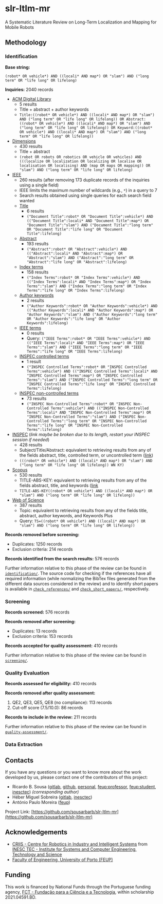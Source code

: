 # slr-ltlm-mr
A Systematic Literature Review on Long-Term Localization and Mapping for Mobile Robots

## Methodology

### Identification

**Base string:**

`(robot* OR vehicle*) AND ((locali* AND map*) OR "slam") AND ("long term" OR "life long" OR lifelong)`

**Inquiries:** 2040 records

- [ACM Digital Library](https://dl.acm.org/action/doSearch?fillQuickSearch=false&target=advanced&expand=dl&AllField=Title%3A%28%28robot*+OR+vehicle*%29+AND+%28%28locali*+AND+map*%29+OR+%22slam%22%29+AND+%28%22long+term%22+OR+%22life+long%22+OR+lifelong%29%29+OR+Abstract%3A%28%28robot*+OR+vehicle*%29+AND+%28%28locali*+AND+map*%29+OR+%22slam%22%29+AND+%28%22long+term%22+OR+%22life+long%22+OR+lifelong%29%29+OR+Keyword%3A%28%28robot*+OR+vehicle*%29+AND+%28%28locali*+AND+map*%29+OR+%22slam%22%29+AND+%28%22long+term%22+OR+%22life+long%22+OR+lifelong%29%29)
  - 5 results
  - Title + abstract + author keywords
  - `Title:((robot* OR vehicle*) AND ((locali* AND map*) OR "slam") AND ("long term" OR "life long" OR lifelong)) OR Abstract:((robot* OR vehicle*) AND ((locali* AND map*) OR "slam") AND ("long term" OR "life long" OR lifelong)) OR Keyword:((robot* OR vehicle*) AND ((locali* AND map*) OR "slam") AND ("long term" OR "life long" OR lifelong))`
- [Dimensions](https://app.dimensions.ai/discover/publication?search_mode=content&search_text=(robot%20OR%20robots%20OR%20robotics%20OR%20vehicle%20OR%20vehicles)%20AND%20(((localize%20OR%20localization%20OR%20localizing%20OR%20localise%20OR%20localisation%20OR%20localising)%20AND%20(map%20OR%20maps%20OR%20mapping))%20OR%20%22slam%22)%20AND%20(%22long%20term%22%20OR%20%22life%20long%22%20OR%20lifelong)&search_type=kws&search_field=text_search)
  - 430 results
  - Title + abstract
  - `(robot OR robots OR robotics OR vehicle OR vehicles) AND (((localize OR localization OR localizing OR localise OR localisation OR localising) AND (map OR maps OR mapping)) OR "slam") AND ("long term" OR "life long" OR lifelong)`
- [IEEE](https://ieeexplore.ieee.org/search/advanced)
  - 260 results (after removing 173 duplicate records of the inquiries using a
    single field)
  - IEEE limits the maximum number of wildcards (e.g., `*`) in a query to 7
  - Search results obtained using single queries for each search field wanted
  - [Title](https://ieeexplore.ieee.org/search/searchresult.jsp?action=search&matchBoolean=true&newsearch=true&queryText=((%22Document%20Title%22:robot*%20OR%20%22Document%20Title%22:vehicle*)%20AND%20((%22Document%20Title%22:locali*%20AND%20%22Document%20Title%22:map*)%20OR%20%22Document%20Title%22:%22slam%22)%20AND%20(%22Document%20Title%22:%22long%20term%22%20OR%20%22Document%20Title%22:%22life%20long%22%20OR%20%22Document%20Title%22:lifelong)))
    - 6 results
    - `("Document Title":robot* OR "Document Title":vehicle*) AND (("Document Title":locali* AND "Document Title":map*) OR "Document Title":"slam") AND ("Document Title":"long term" OR "Document Title":"life long" OR "Document Title":lifelong)`
  - [Abstract](https://ieeexplore.ieee.org/search/searchresult.jsp?action=search&matchBoolean=true&newsearch=true&queryText=((%22Abstract%22:robot*%20OR%20%22Abstract%22:vehicle*)%20AND%20((%22Abstract%22:locali*%20AND%20%22Abstract%22:map*)%20OR%20%22Abstract%22:%22slam%22)%20AND%20(%22Abstract%22:%22long%20term%22%20OR%20%22Abstract%22:%22life%20long%22%20OR%20%22Abstract%22:lifelong))&highlight=true&returnFacets=ALL&returnType=SEARCH&matchPubs=true&rowsPerPage=100&pageNumber=1)
    - 193 results
    - `("Abstract":robot* OR "Abstract":vehicle*) AND (("Abstract":locali* AND "Abstract":map*) OR "Abstract":"slam") AND ("Abstract":"long term" OR "Abstract":"life long" OR "Abstract":lifelong)`
  - [Index terms](https://ieeexplore.ieee.org/search/searchresult.jsp?action=search&matchBoolean=true&newsearch=true&queryText=((%22Index%20Terms%22:robot*%20OR%20%22Index%20Terms%22:vehicle*)%20AND%20((%22Index%20Terms%22:locali*%20AND%20%22Index%20Terms%22:map*)%20OR%20%22Index%20Terms%22:%22slam%22)%20AND%20(%22Index%20Terms%22:%22long%20term%22%20OR%20%22Index%20Terms%22:%22life%20long%22%20OR%20%22Index%20Terms%22:lifelong))&highlight=true&returnFacets=ALL&returnType=SEARCH&matchPubs=true&rowsPerPage=100&pageNumber=1)
    - 158 results
    - `("Index Terms":robot* OR "Index Terms":vehicle*) AND (("Index Terms":locali* AND "Index Terms":map*) OR "Index Terms":"slam") AND ("Index Terms":"long term" OR "Index Terms":"life long" OR "Index Terms":lifelong)`
  - [Author keywords](https://ieeexplore.ieee.org/search/searchresult.jsp?action=search&matchBoolean=true&newsearch=true&queryText=((%22Author%20Keywords%22:robot*%20OR%20%22Author%20Keywords%22:vehicle*)%20AND%20((%22Author%20Keywords%22:locali*%20AND%20%22Author%20Keywords%22:map*)%20OR%20%22Author%20Keywords%22:%22slam%22)%20AND%20(%22Author%20Keywords%22:%22long%20term%22%20OR%20%22Author%20Keywords%22:%22life%20long%22%20OR%20%22Author%20Keywords%22:lifelong)))
    - 2 results
    - `("Author Keywords":robot* OR "Author Keywords":vehicle*) AND (("Author Keywords":locali* AND "Author Keywords":map*) OR "Author Keywords":"slam") AND ("Author Keywords":"long term" OR "Author Keywords":"life long" OR "Author Keywords":lifelong)`
  - [IEEE terms](https://ieeexplore.ieee.org/search/searchresult.jsp?action=search&matchBoolean=true&newsearch=true&queryText=((%22IEEE%20Terms%22:robot*%20OR%20%22IEEE%20Terms%22:vehicle*)%20AND%20((%22IEEE%20Terms%22:locali*%20AND%20%22IEEE%20Terms%22:map*)%20OR%20%22IEEE%20Terms%22:%22slam%22)%20AND%20(%22IEEE%20Terms%22:%22long%20term%22%20OR%20%22IEEE%20Terms%22:%22life%20long%22%20OR%20%22IEEE%20Terms%22:lifelong)))
    - 0 results
    - Query: `("IEEE Terms":robot* OR "IEEE Terms":vehicle*) AND (("IEEE Terms":locali* AND "IEEE Terms":map*) OR "IEEE Terms":"slam") AND ("IEEE Terms":"long term" OR "IEEE Terms":"life long" OR "IEEE Terms":lifelong)`
  - [INSPEC controlled terms](https://ieeexplore.ieee.org/search/searchresult.jsp?action=search&matchBoolean=true&newsearch=true&queryText=((%22INSPEC%20Controlled%20Terms%22:robot*%20OR%20%22INSPEC%20Controlled%20Terms%22:vehicle*)%20AND%20((%22INSPEC%20Controlled%20Terms%22:locali*%20AND%20%22INSPEC%20Controlled%20Terms%22:map*)%20OR%20%22INSPEC%20Controlled%20Terms%22:%22slam%22)%20AND%20(%22INSPEC%20Controlled%20Terms%22:%22long%20term%22%20OR%20%22INSPEC%20Controlled%20Terms%22:%22life%20long%22%20OR%20%22INSPEC%20Controlled%20Terms%22:lifelong)))
    - 1 result
    - `("INSPEC Controlled Terms":robot* OR "INSPEC Controlled Terms":vehicle*) AND (("INSPEC Controlled Terms":locali* AND "INSPEC Controlled Terms":map*) OR "INSPEC Controlled Terms":"slam") AND ("INSPEC Controlled Terms":"long term" OR "INSPEC Controlled Terms":"life long" OR "INSPEC Controlled Terms":lifelong)`
  - [INSPEC non-controlled terms](https://ieeexplore.ieee.org/search/searchresult.jsp?action=search&matchBoolean=true&newsearch=true&queryText=((%22INSPEC%20Non-Controlled%20Terms%22:robot*%20OR%20%22INSPEC%20Non-Controlled%20Terms%22:vehicle*)%20AND%20((%22INSPEC%20Non-Controlled%20Terms%22:locali*%20AND%20%22INSPEC%20Non-Controlled%20Terms%22:map*)%20OR%20%22INSPEC%20Non-Controlled%20Terms%22:%22slam%22)%20AND%20(%22INSPEC%20Non-Controlled%20Terms%22:%22long%20term%22%20OR%20%22INSPEC%20Non-Controlled%20Terms%22:%22life%20long%22%20OR%20%22INSPEC%20Non-Controlled%20Terms%22:lifelong))&highlight=true&returnFacets=ALL&returnType=SEARCH&matchPubs=true&rowsPerPage=75&pageNumber=1)
    - 73 results
    - `("INSPEC Non-Controlled Terms":robot* OR "INSPEC Non-Controlled Terms":vehicle*) AND (("INSPEC Non-Controlled Terms":locali* AND "INSPEC Non-Controlled Terms":map*) OR "INSPEC Non-Controlled Terms":"slam") AND ("INSPEC Non-Controlled Terms":"long term" OR "INSPEC Non-Controlled Terms":"life long" OR "INSPEC Non-Controlled Terms":lifelong)`
- [INSPEC](https://www.engineeringvillage.com/search/submitlink.url?sd=H4sIAAAAAAAAAKVVzW8bRRQf56Ox8%2BGmLULigGTllEbCS1yJFiEOIQlgZbFJUoqSnMazY3va2Z3tzKw%2FKELw%2F8CBO1f%2BAMqBG1eEEBJHjrw3u7OxnR4qMVI%2Bfr%2F33sz73u%2F%2FJqtGkw%2BZips8GYiEcy2SwUhISQe8CXSskqbhVLNh83nG9bR57gA3x4kVdvoRp8mLRrTym%2Fj13yVCJv%2FrLmr4T3%2F9%2BM8v1d%2B%2FXiKdNrnV7fcNt5fkzVzxU2Gs0tMzzpSO4OpLUu9zy4YdOhIDCqJLcm8oBkMJPxbkxwntSR5dkjsiYTKLeDezaWZP%2BNRckk1hDiTXtjtOuG6TzYSOjqilhypLbJtUU%2FD5XHzFQVHzPgSTuwCKBsKispPFPbTbzgCjYQ%2B8j6l5FpJ1yhg3JqKWW7IdPqUjGmRWyADU%2BAchqVF89%2BCL9pEld3OxpMkgOLeYL1DYcgpHwjj3n5NvyHJINhwZwhXGFtQqlTLqFaBKM6uM5bHHPaUkVGd%2FAbccviqxseTe1au82PAKwBR3vNHLpOSQ2kPNqRUqwYhQthSSbS8LFXOywuYWY6EoXb7D1IjrzyG5C2rrkC76sdIxtd7BqMgq4pWQ3PYYEpNKOi0MN6OZ5PvERDzK0gLUHTjUwmLhzHxJ0DWIdc3plLmsR8IwkUoou52mvHypeBh7t%2BQUy2Ke2CeCjxe5Gdt6pMaJVDSaCRFyA49Cg%2FsUQAhCujJ7q2tmzLmPbo0n0QV0o0%2BpSCCymEcCizHjWxXrmUGqC7yVDqdGMCpPZ5RuO4sz1%2BLOZ9IOYVSDmxMc5BMc5BMcaOjDgEkBNkGsIi6D9un8VdhD%2BewYS5n3HsbJZNIahoO2wIGe9d7WdF9PmJLS%2BKIaOiqnoerAdfdVc6%2FaXr6e4w6N%2FX0bOfMlrI79m1TrJvWg6MMZyhStuJVT6VBD35n5J2eKDk4xbPH9BdxawA%2Bub3DYD9xVqeEfrsFzBnAZ54pRZbes4%2F%2FdFPUtefh6VXTVD85LQ5wFvCYSvr1qUBRtZ%2FqtZrKeK54PfMviNsCKP76OvQbjhLuqo0oCFuUx9rNvfiSED2RtJIyAdeeFk9kmrU3heQ3d7MXrSBguITuOmaQETqVCXnHg%2B1bHgW%2FiwDdxYw2fflc5ubBvLcMHKx1XwfDbl7s%2FdycpHEuWVJL6k2m%2FHJs4TM1iOf7w8skff7794hP84uHLFUsqrdT9whuqne47Yfuz9uMbYBm%2BaPBnpfVuqzUvw4Oh3HVZrc15ZUm0q1VP2b1G96wx4kPBJN%2B73zjoHDV2dyUsUin2HIppCjwo7RhJ451CZUeqZNDAJbHjZFL0eQM5BxEhuJ%2BHv3qaCfYM0nBykeZMTUOiRzRhHLMTjcH%2F%2FUfvv7fgP4i6mLj%2FAHhEW31TCAAA)
  (_link maybe be broken due to its length, restart your INSPEC
  session if needed_)
  - 428 results
  - Subject/Title/Abstract: equivalent to retrieving results from any of the
    fields abstract, title, controlled term, or uncontrolled term
    ([link](https://service.elsevier.com/app/answers/detail/a_id/25647/supporthub/engineering-village/#panel10))
  - `(((robot* OR vehicle*) AND ((locali* AND map*) OR "slam") AND ("long term" OR "life long" OR lifelong)) WN KY)`
- [Scopus](https://www.scopus.com/results/results.uri?sort=plf-f&src=s&st1=%28robot*+OR+vehicle*%29+AND+%28%28locali*+AND+map*%29+OR+%22slam%22%29+AND+%28%22long+term%22+OR+%22life+long%22+OR+lifelong%29&sid=ab05b8cb41e4e85b9b1f90ec80501dac&sot=b&sdt=b&sl=115&s=TITLE-ABS-KEY%28%28robot*+OR+vehicle*%29+AND+%28%28locali*+AND+map*%29+OR+%22slam%22%29+AND+%28%22long+term%22+OR+%22life+long%22+OR+lifelong%29%29&origin=searchbasic&editSaveSearch=&yearFrom=Before+1960&yearTo=Present)
  - 530 results
  - TITLE-ABS-KEY: equivalent to retrieving results from any of the fields
    abstract, title, and keywords
    ([link](https://service.elsevier.com/app/answers/detail/a_id/11236/supporthub/scopus/kw/TITLE-ABS-KEY/)
  - `TITLE-ABS-KEY((robot* OR vehicle*) AND ((locali* AND map*) OR "slam") AND ("long term" OR "life long" OR lifelong))`
- [Web of Science](https://www.webofscience.com/wos/woscc/summary/08d9d511-f688-4cb4-bee0-195db4f123b4-388d46fe/relevance/1)
  - 387 results
  - Topic: equivalent to retrieving results from any of the fields title,
    abstract, author keywords, and Keywords Plus
  - Query: `TS=((robot* OR vehicle*) AND ((locali* AND map*) OR "slam") AND ("long term" OR "life long" OR lifelong))`

**Records removed before screening:**

- Duplicates: 1250 records
- Exclusion criteria: 214 records

**Records identified from the search results:** 576 records

Further information relative to this phase of the review can be found in
[`identification/`](data/methodology/identification/).
The source code for checking if the references have all required information
(while normalizing the BibTex files generated from the different data sources
considered in the review) and to identify short papers is available in
[`check_references/`](src/check_references/) and
[`check_short_papers/`](src/check_short_papers/), respectively.

### Screening

**Records screened:** 576 records

**Records removed after screening:**

- Duplicates: 13 records
- Exclusion criteria: 153 records

**Records accepted for quality assessment:** 410 records

Further information relative to this phase of the review can be found in
[`screening/`](data/methodology/screening/).

### Quality Evaluation

**Records assessed for eligibility:** 410 records

**Records removed after quality assessment:**

1. QE2, QE3, QE5, QE8 (no compliance): 113 records
2. Cut-off score (7.5/10.0): 86 records

**Records to include in the review:** 211 records

Further information relative to this phase of the review can be found in
[`quality-assessment/`](data/methodology/quality-assessment/).

### Data Extraction

## Contacts

If you have any questions or you want to know more about the work developed by
us, please contact one of the contributors of this project:

- Ricardo B. Sousa ([gitlab](https://gitlab.com/sousarbarb/),
  [github](https://github.com/sousarbarb/),
  [personal](mailto:sousa.ricardob@outlook.com),
  [feup:professor](mailto:rbs@fe.up.pt),
  [feup:student](mailto:up201503004@edu.fe.up.pt),
  [inesctec](mailto:ricardo.b.sousa@inesctec.pt))
  _(corresponding author)_
- Héber Miguel Sobreira ([gitlab](https://gitlab.inesctec.pt/heber.m.sobreira),
  [inesctec](mailto:heber.m.sobreira@inesctec.pt))
- António Paulo Moreira ([feup](mailto:amoreira@fe.up.pt))

Project Link:
[https://github.com/sousarbarb/slr-ltlm-mr](https://github.com/sousarbarb/slr-ltlm-mr)

## Acknowledgements

- [CRIIS - Centre for Robotics in Industry and Intelligent Systems](https://www.inesctec.pt/en/centres/criis)
  from
  [INESC TEC - Institute for Systems and Computer Engineering, Technology and Science](https://www.inesctec.pt/en)
- [Faculty of Engineering, University of Porto (FEUP)](https://sigarra.up.pt/feup/en/WEB_PAGE.INICIAL)

## Funding

This work is financed by National Funds through the Portuguese funding agency,
[FCT - Fundação para a Ciência e a Tecnologia](https://www.fct.pt/index.phtml.en),
within scholarship 2021.04591.BD.
